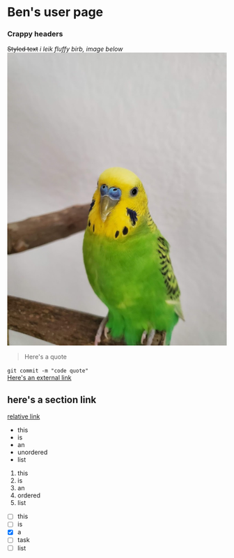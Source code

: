 # Ben's user page
### Crappy headers
~~Styled text~~ *i leik fluffy birb, image below*
![i leik birb](birb.jpg)
> Here's a quote

```git commit -m "code quote"```
<br>
[Here's an external link](https://www.youtube.com/watch?v=dQw4w9WgXcQ)

## here's a section link

[relative link](birb.jpg)

- this
- is
- an
- unordered
- list
1. this
2. is
3. an
4. ordered
5. list

- [ ] this
- [ ] is
- [x] a
- [ ] task
- [ ] list 